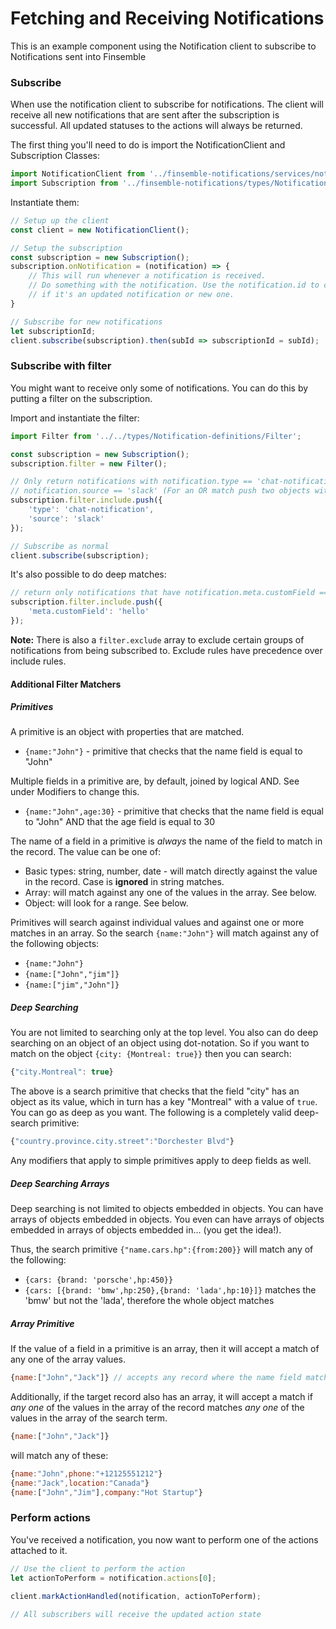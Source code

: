 # Fetching and Receiving Notifications

This is an example component using the Notification client to subscribe to Notifications sent into Finsemble

### Subscribe

When use the notification client to subscribe for notifications. The client will receive all new notifications that are sent
after the subscription is successful. All updated statuses to the actions will always be returned.

The first thing you'll need to do is import the NotificationClient and Subscription Classes:
```typescript
import NotificationClient from '../finsemble-notifications/services/notification/notificationClient';
import Subscription from '../finsemble-notifications/types/Notification-definitions/Subscription';
```

Instantiate them:
```typescript
// Setup up the client
const client = new NotificationClient();

// Setup the subscription
const subscription = new Subscription();
subscription.onNotification = (notification) => {
    // This will run whenever a notification is received. 
    // Do something with the notification. Use the notification.id to check 
    // if it's an updated notification or new one. 
}

// Subscribe for new notifications
let subscriptionId;
client.subscribe(subscription).then(subId => subscriptionId = subId);
```

### Subscribe with filter
You might want to receive only some of notifications. You can do this by putting a filter on the subscription.

Import and instantiate the filter:

```typescript
import Filter from '../../types/Notification-definitions/Filter';

const subscription = new Subscription();
subscription.filter = new Filter();

// Only return notifications with notification.type == 'chat-notification' and 
// notification.source == 'slack' (For an OR match push two objects with the required matchers)
subscription.filter.include.push({
    'type': 'chat-notification',
    'source': 'slack'
});

// Subscribe as normal
client.subscribe(subscription);
```

It's also possible to do deep matches:
```typescript
// return only notifications that have notification.meta.customField == 'hello'
subscription.filter.include.push({
    'meta.customField': 'hello'
});
```

**Note:** There is also a `filter.exclude` array to exclude certain groups of notifications from 
being subscribed to. Exclude rules have precedence over include rules. 

#### Additional Filter Matchers 

##### Primitives
A primitive is an object with properties that are matched.

* `{name:"John"}` - primitive that checks that the name field is equal to "John"

Multiple fields in a primitive are, by default, joined by logical AND. See under Modifiers to change this.

* `{name:"John",age:30}` - primitive that checks that the name field is equal to "John" AND that the age field is equal to 30

The name of a field in a primitive is *always* the name of the field to match in the record. The value can be one of:

* Basic types: string, number, date - will match directly against the value in the record. Case is **ignored** in string matches.
* Array: will match against any one of the values in the array. See below.
* Object: will look for a range. See below.

Primitives will search against individual values and against one or more matches in an array. So the search `{name:"John"}` will match against any of the following objects:

* `{name:"John"}`
* `{name:["John","jim"]}`
* `{name:["jim","John"]}`

##### Deep Searching

You are not limited to searching only at the top level. You also can do deep searching on an object of an object using dot-notation. So if you want to match on the object `{city: {Montreal: true}}` then you can search:

````JavaScript
{"city.Montreal": true}
````

The above is a search primitive that checks that the field "city" has an object as its value, which in turn has a key "Montreal" with a value of `true`. You can go as deep as you want. The following is a completely valid deep-search primitive:

````JavaScript
{"country.province.city.street":"Dorchester Blvd"}
````

Any modifiers that apply to simple primitives apply to deep fields as well.

##### Deep Searching Arrays

Deep searching is not limited to objects embedded in objects. You can have arrays of objects embedded in objects. You even can have arrays of objects embedded in arrays of objects embedded in... (you get the idea!).

Thus, the search primitive `{"name.cars.hp":{from:200}}` will match any of the following:

* `{cars: {brand: 'porsche',hp:450}}`
* `{cars: [{brand: 'bmw',hp:250},{brand: 'lada',hp:10}]}` matches the 'bmw' but not the 'lada', therefore the whole object matches

##### Array Primitive
If the value of a field in a primitive is an array, then it will accept a match of any one of the array values.

````JavaScript
{name:["John","Jack"]} // accepts any record where the name field matches 'John' or 'Jack'
````

Additionally, if the target record also has an array, it will accept a match if *any one* of the values in the array of the record matches *any one* of the values in the array of the search term.

````JavaScript
{name:["John","Jack"]}
````

will match any of these:

````JavaScript
{name:"John",phone:"+12125551212"}
{name:"Jack",location:"Canada"}
{name:["John","Jim"],company:"Hot Startup"}
````

### Perform actions

You've received a notification, you now want to perform one of the actions attached to it.

```typescript
// Use the client to perform the action
let actionToPerform = notification.actions[0];
 
client.markActionHandled(notification, actionToPerform);

// All subscribers will receive the updated action state
```


